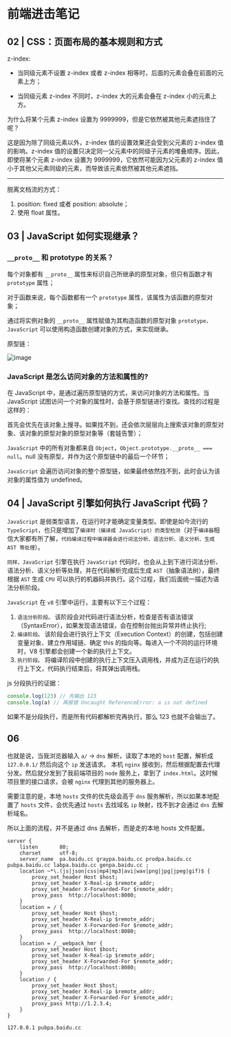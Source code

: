 # 前端进击笔记

## 02 | CSS：页面布局的基本规则和方式

z-index:

- 当同级元素不设置 z-index 或者 z-index 相等时，后面的元素会叠在前面的元素上方；

- 当同级元素 z-index 不同时，z-index 大的元素会叠在 z-index 小的元素上方。

为什么将某个元素 z-index 设置为 9999999，但是它依然被其他元素遮挡住了呢？

这是因为除了同级元素以外，z-index 值的设置效果还会受到父元素的 z-index 值的影响。z-index 值的设置只决定同一父元素中的同级子元素的堆叠顺序。因此，即使将某个元素 z-index 设置为 9999999，它依然可能因为父元素的 z-index 值小于其他父元素同级的元素，而导致该元素依然被其他元素遮挡。

---

脱离文档流的方式：

1. position: fixed 或者 position: absolute；
2. 使用 float 属性。

## 03 | JavaScript 如何实现继承？

### `__proto__` 和 prototype 的关系？

每个对象都有 `__proto__` 属性来标识自己所继承的原型对象，但只有函数才有 `prototype` 属性；

对于函数来说，每个函数都有一个 `prototype` 属性，该属性为该函数的原型对象；

通过将实例对象的 `__proto__` 属性赋值为其构造函数的原型对象 `prototype，JavaScript` 可以使用构造函数创建对象的方式，来实现继承。

原型链：

![image](/js/prototype-link.png)

### JavaScript 是怎么访问对象的方法和属性的?

在 JavaScript 中，是通过遍历原型链的方式，来访问对象的方法和属性。当 JavaScript 试图访问一个对象的属性时，会基于原型链进行查找。查找的过程是这样的：

首先会优先在该对象上搜寻。如果找不到，还会依次层层向上搜索该对象的原型对象、该对象的原型对象的原型对象等（套娃告警）；

`JavaScript` 中的所有对象都来自 `Object`，`Object.prototype.__proto__ === null`。null 没有原型，并作为这个原型链中的最后一个环节；

`JavaScript` 会遍历访问对象的整个原型链，如果最终依然找不到，此时会认为该对象的属性值为 undefined。

## 04 | JavaScript 引擎如何执行 JavaScript 代码？

`JavaScript` 是弱类型语言，在运行时才能确定变量类型。即使是如今流行的 `TypeScript`，也只是增加了`编译时（编译成 JavaScript）的类型检测`（对于`编译器`相信大家都有所了解，`代码编译过程中编译器会进行词法分析、语法分析、语义分析、生成 AST 等处理`）。

`同样，JavaScript` 引擎在执行 `JavaScript` 代码时，也会从上到下进行词法分析、语法分析、语义分析等处理，并在代码解析完成后生成 `AST`（抽象语法树），最终根据 `AST` 生成 `CPU` 可以执行的机器码并执行。这个过程，我们后面统一描述为语法分析阶段。

`JavaScript` 在 `v8` 引擎中运行，主要有以下三个过程：

1. `语法分析阶段。` 该阶段会对代码进行语法分析，检查是否有语法错误（SyntaxError），如果发现语法错误，会在控制台抛出异常并终止执行;
2. `编译阶段。` 该阶段会进行执行上下文（Execution Context）的创建，包括创建变量对象、建立作用域链、确定 this 的指向等。每进入一个不同的运行环境时，V8 引擎都会创建一个新的执行上下文。
3. `执行阶段。` 将编译阶段中创建的执行上下文压入调用栈，并成为正在运行的执行上下文，代码执行结束后，将其弹出调用栈。

js 分段执行的证据：

```js
console.log(123) // 先输出 123
console.log(a) // 再报错 Uncaught ReferenceError: a is not defined
```

如果不是分段执行，而是所有代码都解析完再执行，那么 123 也就不会输出了。

## 06

也就是说，当我浏览器输入 `a/` -> `dns` 解析，读取了本地的 `host` 配置，解析成 `127.0.0.1/` 然后向这个 `ip` 发送请求。 本机 `nginx` 接收到，然后根据配置去代理分发。然后就分发到了我前端项目的 `node` 服务上，拿到了 `index.html`。这时候项目里的接口请求，会被 `nginx` 代理到其他的服务器上。

需要注意的是，本地 `hosts` 文件的优先级会高于 `dns` 服务解析，所以如果本地配置了 `hosts` 文件，会优先通过 `hosts` 去找域名 `ip` 映射，找不到才会通过 `dns` 去解析域名。

所以上面的流程，并不是通过 dns 去解析，而是走的本地 hosts 文件配置。

```nginx
server {
    listen       80;
    charset      utf-8;
    server_name  pa.baidu.cc graypa.baidu.cc prodpa.baidu.cc pubpa.baidu.cc labpa.baidu.cc genpa.baidu.cc ;
    location ~*\.(js|json|css|mp4|mp3|avi|wav|png|jpg|jpeg|gif)$ {
        proxy_set_header Host $host;
        proxy_set_header X-Real-ip $remote_addr;
        proxy_set_header X-Forwarded-For $remote_addr;
        proxy_pass  http://localhost:8080;
    }
    location = / {
        proxy_set_header Host $host;
        proxy_set_header X-Real-ip $remote_addr;
        proxy_set_header X-Forwarded-For $remote_addr;
        proxy_pass  http://localhost:8080;
    }
    location = /__webpack_hmr {
        proxy_set_header Host $host;
        proxy_set_header X-Real-ip $remote_addr;
        proxy_set_header X-Forwarded-For $remote_addr;
        proxy_pass  http://localhost:8080;
    }
    location / {
        proxy_set_header Host $host;
        proxy_set_header X-Real-ip $remote_addr;
        proxy_set_header X-Forwarded-For $remote_addr;
        proxy_pass http://1.2.3.4;
    }
}
```

```host
127.0.0.1 pubpa.baidu.cc
```
